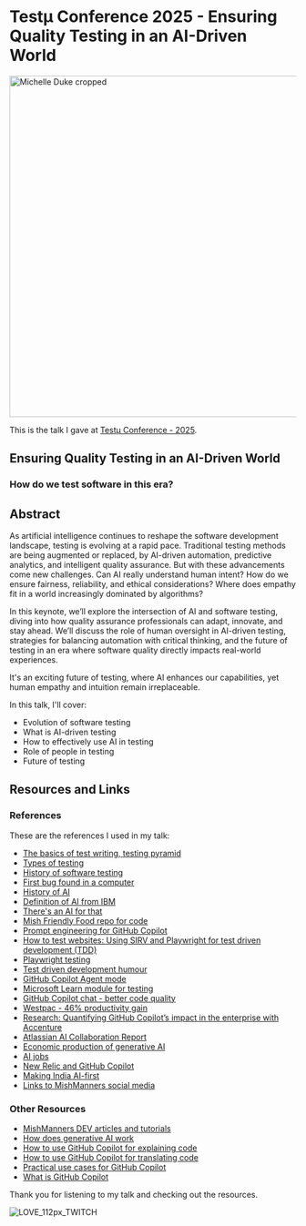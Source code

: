 #  Testμ Conference 2025 - Ensuring Quality Testing in an AI-Driven World

<img width="600" alt="Michelle Duke cropped" src="https://github.com/user-attachments/assets/7359f412-d313-472e-9a15-9a014eaa9ed0" />

This is the talk I gave at [Testμ Conference - 2025](https://www.lambdatest.com/testmuconf-2025/michelle-duke).

## Ensuring Quality Testing in an AI-Driven World

### How do we test software in this era?

## Abstract

As artificial intelligence continues to reshape the software development landscape, testing is evolving at a rapid pace. Traditional testing methods are being augmented or replaced, by AI-driven automation, predictive analytics, and intelligent quality assurance. But with these advancements come new challenges. Can AI really understand human intent? How do we ensure fairness, reliability, and ethical considerations? Where does empathy fit in a world increasingly dominated by algorithms?

In this keynote, we’ll explore the intersection of AI and software testing, diving into how quality assurance professionals can adapt, innovate, and stay ahead. We’ll discuss the role of human oversight in AI-driven testing, strategies for balancing automation with critical thinking, and the future of testing in an era where software quality directly impacts real-world experiences.

It's an exciting future of testing, where AI enhances our capabilities, yet human empathy and intuition remain irreplaceable.

In this talk, I'll cover:
- Evolution of software testing
- What is AI-driven testing
- How to effectively use AI in testing
- Role of people in testing
- Future of testing

## Resources and Links

### References

These are the references I used in my talk:

- [The basics of test writing, testing pyramid](https://martinfowler.com/articles/practical-test-pyramid.html)
- [Types of testing](https://www.atlassian.com/continuous-delivery/software-testing/types-of-software-testing)
- [History of software testing](https://www.geeksforgeeks.org/software-testing/history-of-software-testing/)
- [First bug found in a computer](https://todayinconservation.com/2018/07/september-9-first-bug-found-in-computer-1945/)
- [History of AI](https://www.tableau.com/data-insights/ai/history)
- [Definition of AI from IBM](https://www.ibm.com/cloud/learn/what-is-artificial-intelligence)
- [There's an AI for that](https://theresanaiforthat)
- [Mish Friendly Food repo for code](https://github.com/mishmanners/mish-friendly-food)
- [Prompt engineering for GitHub Copilot](https://dev.to/github/a-beginners-guide-to-prompt-engineering-with-github-copilot-3ibp)
- [How to test websites: Using SIRV and Playwright for test driven development (TDD)](https://dev.to/mishmanners/how-to-test-websites-using-sirv-and-playwright-for-test-driven-development-tdd-8ph)
- [Playwright testing](https://playwright.dev/)
- [Test driven development humour](https://www.reddit.com/r/ProgrammerHumor/comments/tgogft/sometimes_progress_looks_like_failure/)
- [GitHub Copilot Agent mode](https://github.blog/news-insights/product-news/github-copilot-agent-mode-activated/)
- [Microsoft Learn module for testing](https://learn.microsoft.com/en-us/training/modules/develop-unit-tests-using-github-copilot-tools/)
- [GitHub Copilot chat - better code quality](https://github.blog/news-insights/research/research-quantifying-github-copilots-impact-on-code-quality/)
- [Westpac - 46% productivity gain](https://www.itnews.com.au/news/westpac-sees-46-percent-productivity-gain-from-ai-coding-experiment-596423)
- [Research: Quantifying GitHub Copilot’s impact in the enterprise with Accenture](https://github.blog/news-insights/research/research-quantifying-github-copilots-impact-in-the-enterprise-with-accenture/)
- [Atlassian AI Collaboration Report](https://www.atlassian.com/blog/productivity/ai-collaboration-report)
- [Economic production of generative AI](https://www.mckinsey.com/capabilities/mckinsey-digital/our-insights/the-economic-potential-of-generative-ai-the-next-productivity-frontier#key-insights)
- [AI jobs](https://www.abc.net.au/news/2024-03-13/ai-jobs-linkedin-artificial-intelligence-worker-future/103570268)
- [New Relic and GitHub Copilot](https://newrelic.com/platform/agentic-integrations/github-copilot-preview)
- [Making India AI-first](https://news.microsoft.com/india-visit-2025/)
- [Links to MishManners social media](https://mishmanners.info)

### Other Resources

- [MishManners DEV articles and tutorials](https://dev.to/mishmanners)
- [How does generative AI work](https://pages.dscout.com/hubfs/dscout-The%20New%20Properties%20of%20GenAI%20(1).pdf)
- [How to use GitHub Copilot for explaining code](https://dev.to/github/understand-your-code-using-github-copilot-5375)
- [How to use GitHub Copilot for translating code](https://dev.to/github/how-to-translate-code-into-other-languages-using-github-copilot-3n6f)
- [Practical use cases for GitHub Copilot](https://dev.to/github/why-use-github-copilot-and-copilot-labs-practical-use-cases-for-the-ai-pair-programmer-4hf4)
- [What is GitHub Copilot](https://youtu.be/Z7hp241--vc)

Thank you for listening to my talk and checking out the resources.

![LOVE_112px_TWITCH](https://github.com/user-attachments/assets/b5b55810-0f76-4887-a3e5-c9455b18ec7b)
